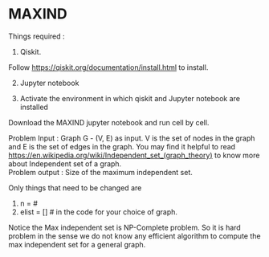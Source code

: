 # MAXIND


Things required : 

1) Qiskit. 

 Follow https://qiskit.org/documentation/install.html to install. 

2) Jupyter notebook 

3) Activate the environment in which qiskit and Jupyter notebook are installed 

Download the MAXIND jupyter notebook and run cell by cell. 

Problem Input : Graph G - (V, E) as input. V is the set of nodes in the graph and E is the set of edges in the graph.
You may find it helpful to read https://en.wikipedia.org/wiki/Independent_set_(graph_theory) to know more about Independent set of a graph.  
Problem output : Size of the maximum independent set. 

Only things that need to be changed are 

1) n = # 
2) elist = [] # in the code for your choice of graph. 

Notice the Max independent set is NP-Complete problem. So it is hard problem in the sense we do not know any efficient algorithm to compute the max independent set for a general graph. 




